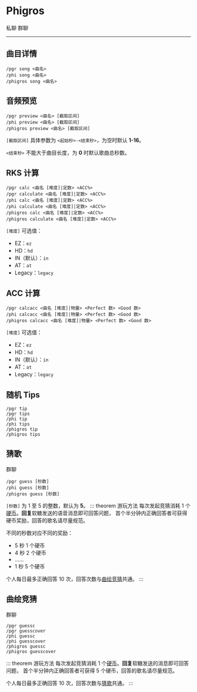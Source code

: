 # Phigros
<span class="span-friend">私聊</span>
<span class="span-group">群聊</span>

---

## 曲目详情
``` {1}
/pgr song <曲名>
/phi song <曲名>
/phigros song <曲名>
```

## 音频预览
``` {1}
/pgr preview <曲名> [截取区间]
/phi preview <曲名> [截取区间]
/phigros preview <曲名> [截取区间]
```
`[截取区间]` 具体参数为 `<起始秒>-<结束秒>`，为空时默认 **1-16**。

`<结束秒>` 不能大于曲目长度，为 **0** 时默认歌曲总秒数。

## RKS 计算
``` {1}
/pgr calc <曲名 [难度]|定数> <ACC%>
/pgr calculate <曲名 [难度]|定数> <ACC%>
/phi calc <曲名 [难度]|定数> <ACC%>
/phi calculate <曲名 [难度]|定数> <ACC%>
/phigros calc <曲名 [难度]|定数> <ACC%>
/phigros calculate <曲名 [难度]|定数> <ACC%>
```
`[难度]` 可选值：
- EZ：`ez`
- HD：`hd`
- IN（默认）：`in`
- AT：`at`
- Legacy：`legacy`

## ACC 计算
``` {1}
/pgr calcacc <曲名 [难度]|物量> <Perfect 数> <Good 数>
/phi calcacc <曲名 [难度]|物量> <Perfect 数> <Good 数>
/phigros calcacc <曲名 [难度]|物量> <Perfect 数> <Good 数>
```
`[难度]` 可选值：
- EZ：`ez`
- HD：`hd`
- IN（默认）：`in`
- AT：`at`
- Legacy：`legacy`

## 随机 Tips
``` {1}
/pgr tip
/pgr tips
/phi tip
/phi tips
/phigros tip
/phigros tips
```

## 猜歌
<span class="span-group">群聊</span>
``` {1}
/pgr guess [秒数]
/phi guess [秒数]
/phigros guess [秒数]
```
`[秒数]` 为 1 至 5 的整数，默认为 **5**。
::: theorem 游玩方法
每次发起竞猜消耗 1 个[硬币](/coin/)。**回复**软糖发送的语音消息即可回答问题，
首个半分钟内正确回答者可获得硬币奖励，回答的歌名请尽量规范。

不同的秒数对应不同的奖励：
- 5 秒 1 个硬币
- 4 秒 2 个硬币
- ……
- 1 秒 5 个硬币

个人每日最多正确回答 10 次，回答次数与[曲绘竞猜](#曲绘竞猜)共通。
:::

## 曲绘竞猜
<span class="span-group">群聊</span>
``` {1}
/pgr guessc
/pgr guesscover
/phi guessc
/phi guesscover
/phigros guessc
/phigros guesscover
```
::: theorem 游玩方法
每次发起竞猜消耗 1 个[硬币](/coin/)。**回复**软糖发送的消息即可回答问题，
首个半分钟内正确回答者可获得 5 个硬币，回答的歌名请尽量规范。

个人每日最多正确回答 10 次，回答次数与[猜歌](#猜歌)共通。
:::